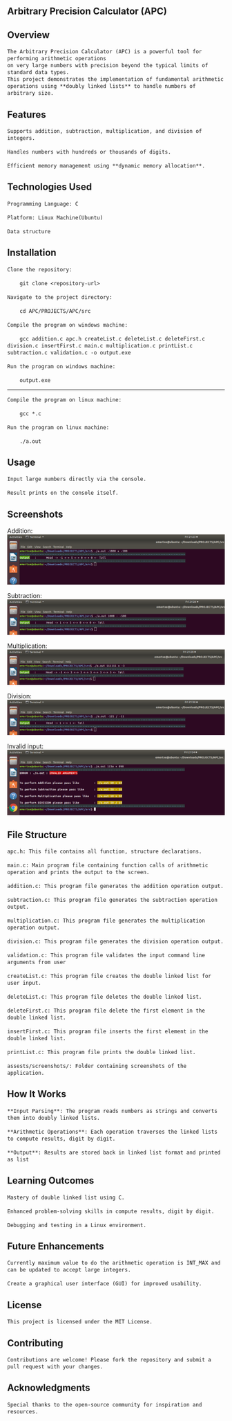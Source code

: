 ## Arbitrary Precision Calculator (APC)

## Overview

    The Arbitrary Precision Calculator (APC) is a powerful tool for performing arithmetic operations 
    on very large numbers with precision beyond the typical limits of standard data types. 
    This project demonstrates the implementation of fundamental arithmetic 
    operations using **doubly linked lists** to handle numbers of arbitrary size.

## Features

    Supports addition, subtraction, multiplication, and division of integers.

    Handles numbers with hundreds or thousands of digits.

    Efficient memory management using **dynamic memory allocation**.

## Technologies Used

    Programming Language: C

    Platform: Linux Machine(Ubuntu)

    Data structure

## Installation

    Clone the repository:

        git clone <repository-url>

    Navigate to the project directory:

        cd APC/PROJECTS/APC/src

    Compile the program on windows machine:

        gcc addition.c apc.h createList.c deleteList.c deleteFirst.c division.c insertFirst.c main.c multiplication.c printList.c subtraction.c validation.c -o output.exe

    Run the program on windows machine:

        output.exe
------------------------------------------------------
    Compile the program on linux machine:

        gcc *.c

    Run the program on linux machine:

        ./a.out

## Usage

    Input large numbers directly via the console.

    Result prints on the console itself.

## Screenshots
Addition:
![Addition](./assests/screenshots/addition.png)

Subtraction:
![Subtraction](./assests/screenshots/subtraction.png)

Multiplication:
![Multiplication](./assests/screenshots/multiply.png)

Division:
![Division](./assests/screenshots/division.png)

Invalid input:
![Invalid input](./assests/screenshots/invalid_input.png)

## File Structure

    apc.h: This file contains all function, structure declarations.

    main.c: Main program file containing function calls of arithmetic operation and prints the output to the screen.

    addition.c: This program file generates the addition operation output.

    subtraction.c: This program file generates the subtraction operation output.

    multiplication.c: This program file generates the multiplication operation output.

    division.c: This program file generates the division operation output.

    validation.c: This program file validates the input command line arguments from user

    createList.c: This program file creates the double linked list for user input.

    deleteList.c: This program file deletes the double linked list.

    deleteFirst.c: This program file delete the first element in the double linked list.

    insertFirst.c: This program file inserts the first element in the  double linked list.

    printList.c: This program file prints the double linked list.

    assests/screenshots/: Folder containing screenshots of the application.

## How It Works

    **Input Parsing**: The program reads numbers as strings and converts them into doubly linked lists.

    **Arithmetic Operations**: Each operation traverses the linked lists to compute results, digit by digit.

    **Output**: Results are stored back in linked list format and printed as list

## Learning Outcomes

    Mastery of double linked list using C.

    Enhanced problem-solving skills in compute results, digit by digit.

    Debugging and testing in a Linux environment.

## Future Enhancements

    Currently maximum value to do the arithmetic operation is INT_MAX and can be updated to accept large integers.

    Create a graphical user interface (GUI) for improved usability.

## License

    This project is licensed under the MIT License.

## Contributing

    Contributions are welcome! Please fork the repository and submit a pull request with your changes.

## Acknowledgments

    Special thanks to the open-source community for inspiration and resources.
